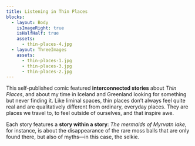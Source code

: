 ```yaml
---
title: Listening in Thin Places
blocks:
  - layout: Body
    isImageRight: true
    isHalfHalf: true
    assets:
      - thin-places-4.jpg
  - layout: ThreeImages
    assets:
      - thin-places-1.jpg
      - thin-places-3.jpg
      - thin-places-2.jpg
---
```


This self-published comic featured **interconnected stories** about _Thin Places_, and about my time in Iceland and Greenland looking for something but never finding it. Like liminal spaces, thin places don’t always feel quite real and are qualitatively different from ordinary, everyday places. They are places we travel to, to feel outside of ourselves, and that inspire awe.

Each story features a **story within a story**: _The mermaids of Myrvatn lake_, for instance, is about the disappearance of the rare moss balls that are only found there, but also of myths&mdash;in this case, the selkie.
